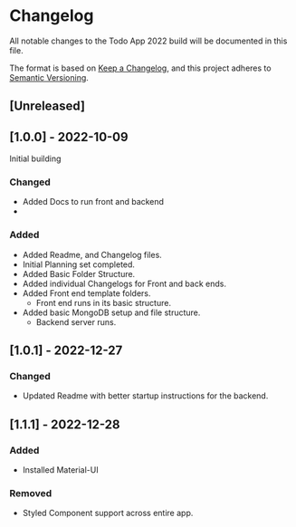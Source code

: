 # Changelog
All notable changes to the Todo App 2022 build will be documented in this file.

The format is based on [Keep a Changelog](https://keepachangelog.com/en/1.0.0/),
and this project adheres to [Semantic Versioning](https://semver.org/spec/v2.0.0.html).

## [Unreleased]

## [1.0.0] - 2022-10-09
Initial building

### Changed
- Added Docs to run front and backend
- 
### Added
- Added Readme, and Changelog files.
- Initial Planning set completed.
- Added Basic Folder Structure.
- Added individual Changelogs for Front and back ends.
- Added Front end template folders.
  - Front end runs in its basic structure.
- Added basic MongoDB setup and file structure.
  - Backend server runs.

## [1.0.1] - 2022-12-27
### Changed
- Updated Readme with better startup instructions for the backend.

## [1.1.1] - 2022-12-28

### Added
- Installed Material-UI

### Removed
- Styled Component support across entire app.